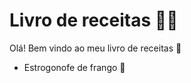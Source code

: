 # Livro de receitas :woman_cook:

Olá! Bem vindo ao meu livro de receitas :cookie:

- Estrogonofe de frango :chicken:

  ​